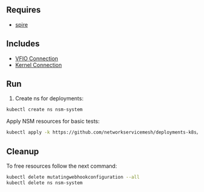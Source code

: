 ## Requires

- [spire](../spire)

## Includes

- [VFIO Connection](../use-cases/Vfio2Noop)
- [Kernel Connection](../use-cases/SriovKernel2Noop)

## Run

1. Create ns for deployments:
```bash
kubectl create ns nsm-system
```

Apply NSM resources for basic tests:
```bash
kubectl apply -k https://github.com/networkservicemesh/deployments-k8s/examples/sriov?ref=e55f765a1894e03fec63339690cdb032dc8a015b
```

## Cleanup

To free resources follow the next command:
```bash
kubectl delete mutatingwebhookconfiguration --all
kubectl delete ns nsm-system
```
